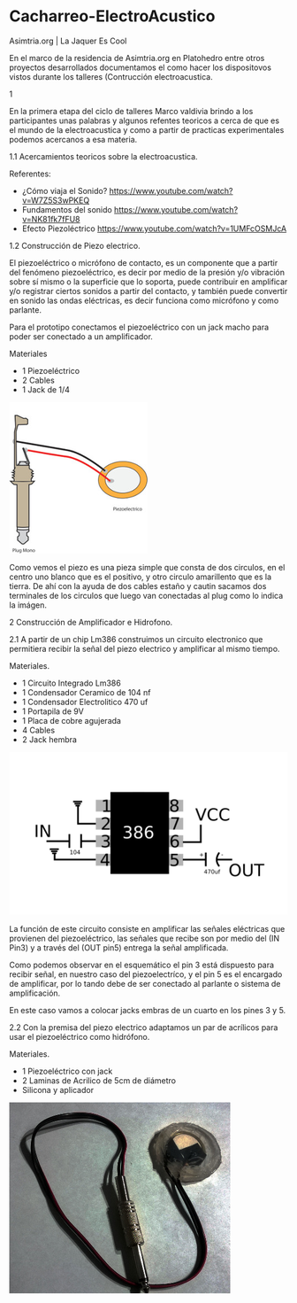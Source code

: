 # Cacharreo-ElectroAcustico
Asimtria.org | La Jaquer Es Cool

En el marco de la residencia de Asimtria.org en Platohedro entre otros proyectos desarrollados documentamos el como hacer los dispositovos vistos durante los talleres (Contrucción electroacustica.

1 

En la primera etapa del ciclo de talleres Marco valdivia brindo a los participantes unas palabras y algunos refentes teoricos a cerca de que es el mundo de la electroacustica y como a partir de practicas experimentales podemos acercanos a esa materia.

 1.1 Acercamientos teoricos sobre la electroacustica. 
 
 Referentes:
 
 * ¿Cómo viaja el Sonido? https://www.youtube.com/watch?v=W7Z5S3wPKEQ
 * Fundamentos del sonido https://www.youtube.com/watch?v=NK81fk7fFU8
 * Efecto Piezoléctrico https://www.youtube.com/watch?v=1UMFcOSMJcA
 
 1.2 Construcción de Piezo electrico. 
 
El piezoeléctrico o micrófono de contacto, es un componente que a partir del fenómeno piezoeléctrico, es decir por medio de la presión y/o vibración sobre sí mismo o la superficie que lo soporta, puede contribuir en amplificar y/o registrar ciertos sonidos a partir del contacto, y también puede convertir en sonido las ondas eléctricas, es decir funciona como micrófono y como parlante. 

Para el prototipo conectamos el piezoeléctrico con un jack macho para poder ser conectado a un amplificador. 
 
 Materiales 
 
  * 1 Piezoeléctrico
  * 2 Cables 
  * 1 Jack de 1/4
  
  ![Piezo Conexion](https://github.com/Noisk8/Cacharreo-ElectroAcustico/blob/master/piezo-directo.jpg)
  
Como vemos el piezo es una pieza simple que consta de dos circulos, en el centro uno blanco que es el positivo, y otro circulo amarillento que es la tierra. De ahí con la ayuda de dos cables estaño y cautin sacamos dos terminales de los circulos que luego van conectadas al plug como lo indica la imágen. 
 
2 Construcción de Amplificador e Hidrofono.

2.1 A partir de un chip Lm386 construimos un circuito electronico que permitiera recibir la señal del piezo electrico y amplificar al mismo tiempo. 

Materiales.

* 1 Circuito Integrado Lm386 
* 1 Condensador Ceramico de 104 nf
* 1 Condensador Electrolitico 470 uf
* 1 Portapila de 9V 
* 1 Placa de cobre agujerada
* 4 Cables
* 2 Jack hembra

![Esquemático](https://github.com/Noisk8/Cacharreo-ElectroAcustico/blob/master/g4692.png)

La función de este circuito consiste en amplificar las señales eléctricas que provienen del piezoeléctrico, las señales que recibe son por medio del (IN Pin3) y a través del (OUT pin5) entrega la señal amplificada.

Como podemos observar en el esquemático el pin 3 está dispuesto para recibir señal, en nuestro caso del piezoelectríco, y el pin 5 es el encargado de amplificar, por lo tando debe de ser conectado al parlante o sistema de amplificación.

En este caso vamos a colocar jacks embras de un cuarto en los pines 3 y 5.


2.2 Con la premisa del piezo electrico adaptamos un par de acrílicos para usar el piezoeléctrico como hidrófono.

Materiales.

* 1 Piezoeléctrico con jack
* 2 Laminas de Acrilico de 5cm de diámetro
* Silicona y aplicador

![Foto Hidrofono](https://github.com/Noisk8/Cacharreo-ElectroAcustico/blob/master/hidrofono.jpg)
